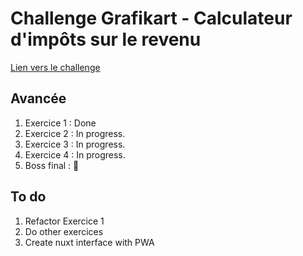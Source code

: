 # Challenge Grafikart - Calculateur d'impôts sur le revenu

[Lien vers le challenge](https://github.com/Grafikart/Challenges/tree/master/JS/2-Impot.fr)

## Avancée

1. Exercice 1 : Done
2. Exercice 2 : In progress. 
3. Exercice 3 : In progress. 
4. Exercice 4 : In progress.
5. Boss final : 🙈

## To do

1. Refactor Exercice 1
2. Do other exercices
3. Create nuxt interface with PWA